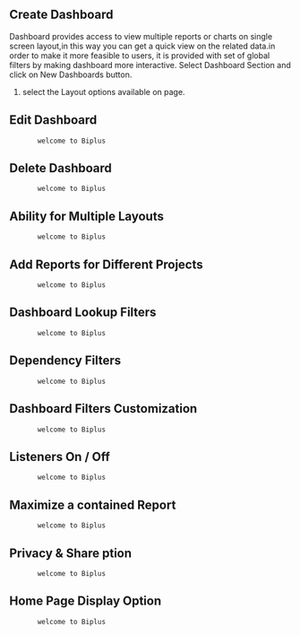 ## Create Dashboard

Dashboard provides  access to view multiple reports or charts on single screen layout,in this way you can get a quick view on the related data.in order to make it more feasible to users, it is provided with set of global filters by making dashboard more interactive.
Select Dashboard Section and click on New Dashboards button.
1. select the Layout options available on page.

## Edit   Dashboard 

           welcome to Biplus

## Delete Dashboard

           welcome to Biplus

## Ability for Multiple Layouts

           welcome to Biplus

##  Add Reports for Different Projects

           welcome to Biplus

## Dashboard Lookup Filters

           welcome to Biplus

## Dependency Filters

           welcome to Biplus

## Dashboard Filters Customization

           welcome to Biplus

## Listeners On / Off

           welcome to Biplus

## Maximize a contained Report

           welcome to Biplus 

## Privacy & Share ption

           welcome to Biplus

## Home Page Display Option


           welcome to Biplus
<!--stackedit_data:
eyJoaXN0b3J5IjpbNjczODMyNDg4XX0=
-->